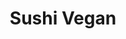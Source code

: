 ---
layout: place
title: "Sushi Vegan"
permalink: /california/santa-monica/sushi-vegan.html
stateAbbr: CA
stateName: California
cityName: Santa Monica
place_id: ChIJqbNEGOu7woARSwjOCzcvgmE
photos:
  - name: >-
      places/ChIJqbNEGOu7woARSwjOCzcvgmE/photos/AeeoHcKhRxYkVFl-5WcsaqhY6_GPSs7pay_U10QRAPoO1uMRShEMxjVzgGyACFcUf6kmJiX40ABc7APJhGFnwb7qgiXUGSDdfTgZOti2mtwWloDgtcqs6b3-Lsuzim5gK02FsI_uuVhXQkGaEA7bM-l4BkIY1yQxxR_iQx6GHQq1Cq6lsGbsOqDfPBE2KAtY_ICJNEaNfP71H_OvWXUZglo_8lPzhh-Til69i_dHfmAdkFrmoEojLzQxUbldq-V7in30R50O19c6vzr10Ftsy8N8o3QTO4C0jBPDzTacMuJfrskh_gc5xPQFngneD4LkgPZ_JgQ6w1FaUUP43wDp5xFF_5fbPllYP4TDVLEu9i1Akn6Ian3ZJZ_opQdZOR9e5iu6re4jnrYQS-xOw2tux9kPsS063p0W_djHtv7mTqLlZB-T3PI1
    widthPx: 3024
    heightPx: 4032
    authorAttributions:
      - displayName: Cloud Images
        uri: https://maps.google.com/maps/contrib/108549449786740330977
        photoUri: >-
          https://lh3.googleusercontent.com/a-/ALV-UjVMwtXEqBJS4mLNMu2hXZ7kaBWMVymqdnmltGBy9KqoRNnFSS4=s100-p-k-no-mo
    flagContentUri: >-
      https://www.google.com/local/imagery/report/?cb_client=maps_api_places.places_api&image_key=!1e10!2sCIHM0ogKEICAgIDRjZa0igE&hl=en-US
    googleMapsUri: >-
      https://www.google.com/maps/place//data=!3m4!1e2!3m2!1sCIHM0ogKEICAgIDRjZa0igE!2e10!4m2!3m1!1s0x80c2bbeb1844b3a9:0x61822f370bce084b
  - name: >-
      places/ChIJqbNEGOu7woARSwjOCzcvgmE/photos/AeeoHcJ5RTrR4GeCx5gBltfbIvWy4Gkz5mliRFQJhclgeWnUUEl8krMx02YsU8E1HGy1Ssb56rNS7bZR3uk2IKM4tsCiHDMsVGuigm1QQKVDrb3LMxXoPf5nJnDS9-__tNMe4ByXhgH5ztE-7HN4A_F0fM3XJaBjsEXuBsCqvs6klG1t2XCtI-uwtOuBSLIvZnvrbtOkOH4a_xhHbgkTZmgl9cYU9aW3-BHg7E710M7OEnNq1EMh6p8erHM7N3vLtzEu-3IkNCCE3LAAdyQgfuM9mLc0Q_1SFSzCkRsbKi9yYkp4eOIggZL0pSUstnr-ktIC2T86E5WzKJj2k-74LLw8R_Aa14eLnbfEL9O6J_VOaB23i5KN3iqWraR0F_nLEi58dIj_2gqWXxeKhAjFt4uyAu5Y3owKPUj2KWMsfAy-tqBHaQ
    widthPx: 4032
    heightPx: 1816
    authorAttributions:
      - displayName: Eva Komarkova
        uri: https://maps.google.com/maps/contrib/103234101016214153129
        photoUri: >-
          https://lh3.googleusercontent.com/a/ACg8ocJelpyHzSxDN1LZ5ETBHRyxlVRoyGWpzfvDp5KNjEoOOdGSqA=s100-p-k-no-mo
    flagContentUri: >-
      https://www.google.com/local/imagery/report/?cb_client=maps_api_places.places_api&image_key=!1e10!2sCIHM0ogKEICAgICNmsugVQ&hl=en-US
    googleMapsUri: >-
      https://www.google.com/maps/place//data=!3m4!1e2!3m2!1sCIHM0ogKEICAgICNmsugVQ!2e10!4m2!3m1!1s0x80c2bbeb1844b3a9:0x61822f370bce084b
  - name: >-
      places/ChIJqbNEGOu7woARSwjOCzcvgmE/photos/AeeoHcIIixYYx8XR3UL85hQawNSictRSNr_CdLJ5eDj7Xc6JoEFIARiPjfGZjWx_8TLFL5xRHruKSi2Y5UQhjQg3_gzRBJe2AxVG662HSGJjQlpxasWNbuMwRU9Z_kS-SaCcACM7NsmLAKD4TLMt9vUTWXmtj8jzUvGQIbEZ8OT6yEQUhXpbajThK2SfbI_wPtEL7_Z5excBtnnITg_hdgkmGNQ9iZTn4EdeiOjl3DKQz7IsOq9L-zfXT2rpuSbgbvrCpq6MA2i8oNQleUqJIWlOEh3XnklfKjauAHpCPhajg35ZCC9G8QEGtC5ih64nDazxsWhYssK7hxfaF1oeyXMZiiL3gYIfm04WjVU1gzqTBZaRekEF8nAqHEh50pa-N97OZV6Nt-nDtWNbkQSLj1Cwc_eFbCgQpV3qtS7LpwK0QebNSpRo
    widthPx: 3024
    heightPx: 4032
    authorAttributions:
      - displayName: Janine Negrin
        uri: https://maps.google.com/maps/contrib/106813898211293089623
        photoUri: >-
          https://lh3.googleusercontent.com/a-/ALV-UjVKEZ3laaBympGpdCwX4h0q4jmKGPA2pT_eV9PFX4Ciyn495pNBeQ=s100-p-k-no-mo
    flagContentUri: >-
      https://www.google.com/local/imagery/report/?cb_client=maps_api_places.places_api&image_key=!1e10!2sCIHM0ogKEICAgIDNiKGL2AE&hl=en-US
    googleMapsUri: >-
      https://www.google.com/maps/place//data=!3m4!1e2!3m2!1sCIHM0ogKEICAgIDNiKGL2AE!2e10!4m2!3m1!1s0x80c2bbeb1844b3a9:0x61822f370bce084b
  - name: >-
      places/ChIJqbNEGOu7woARSwjOCzcvgmE/photos/AeeoHcLAbqBgDEmfF9UPebwKM6SrS8tXUMl2rNnxUB2iDjDgJRse64MGk2W9u8NGJcjoOy-Jgtvmbj87P9QBWOklSMHh-AxkhTMk1hUuueNlwJ7h-C66wDisYTld2JTOS1yVSyzu7M0ITJ0NSAl2dlTiYwCtRLtqlrK6JXLegiBZSBG9BjniI9Al9Hiuy7PZMMEc7_nHm9COsqhJicVaSTu6H-bI8tPus_BHWXwC51W59KjEXgb-jvmNSSHA31BViswqRx0yytGe_3QuvJNRE8OR9nsq3ldpJr-zdiF1PedBx0xesspOi9ZVuou3c_yUMGaA8qR-lB3dgcfLNoMpeZnszu5hVyyrfb6L1u9SQnPtQX5SnHT6M210ZWuN46ulllN7op9lGdqMRHcNh12gwEsIubxRZQ26kIyp7UH7W0jUNdPvkw
    widthPx: 4000
    heightPx: 3000
    authorAttributions:
      - displayName: Rajay Kumar
        uri: https://maps.google.com/maps/contrib/116441540296732093360
        photoUri: >-
          https://lh3.googleusercontent.com/a-/ALV-UjVJHIFTVqDvadCVqUF3a1CcU8EPRB9FGUYxTh6BH4ta-7GLXSSZWA=s100-p-k-no-mo
    flagContentUri: >-
      https://www.google.com/local/imagery/report/?cb_client=maps_api_places.places_api&image_key=!1e10!2sCIHM0ogKEICAgICf76TiVw&hl=en-US
    googleMapsUri: >-
      https://www.google.com/maps/place//data=!3m4!1e2!3m2!1sCIHM0ogKEICAgICf76TiVw!2e10!4m2!3m1!1s0x80c2bbeb1844b3a9:0x61822f370bce084b
  - name: >-
      places/ChIJqbNEGOu7woARSwjOCzcvgmE/photos/AeeoHcKUfoDzgYdKt6z0xfyhTG2SEq_C_9wcDvKdPlDuEAeF6h1r1ze8keXhYs2szUBqYAXBeZEqkRuvyMKF-VCFaLqr00bSfwiDKF2xnfIk0-i8JV5x7xUvXbhlBGCmcO_yDnxOqNQ9H7bE1qiznVvd3zPwDYOLRcisBjhs0BA4qErc4eP1MEaPo9z7rsg0apc7RFxvVR_JgPk_7BNyf7k6RptyGsPOPi5K5OygsFPYNtWPrAY8DzR5rDJjp-JhRQcVQuDcTFSBmOlymBGVFvV4tugRbyTItVwhbBFR4vfmdIVzgPBRpgFOUTMLuRtEXP0ad3oZXTyEdgywReHGAi-zCS23z8DJzpvHpWhvP-uZxNhxH6GxOmnBQU2MhLXoPy7KFVUcH9QE5Dgh4jIDCpOnCK774Qdrvcg_qB4f_Z_VrIklGEo
    widthPx: 2992
    heightPx: 2992
    authorAttributions:
      - displayName: Daniel Castillo
        uri: https://maps.google.com/maps/contrib/105552357492334983279
        photoUri: >-
          https://lh3.googleusercontent.com/a-/ALV-UjUNoQH5CO0VpgI8qXCYOQu3C-_IsAa23YYERHGX8XGe7nwijS-Q=s100-p-k-no-mo
    flagContentUri: >-
      https://www.google.com/local/imagery/report/?cb_client=maps_api_places.places_api&image_key=!1e10!2sCIHM0ogKEICAgIDr36er_wE&hl=en-US
    googleMapsUri: >-
      https://www.google.com/maps/place//data=!3m4!1e2!3m2!1sCIHM0ogKEICAgIDr36er_wE!2e10!4m2!3m1!1s0x80c2bbeb1844b3a9:0x61822f370bce084b
  - name: >-
      places/ChIJqbNEGOu7woARSwjOCzcvgmE/photos/AeeoHcIf1dmyN5snFdocCTCPFLoNnLmzamsWjKEgJSFR_AgytBxps-4ne6E6ivA8waAi-RlqarEjXR78--kkTA9qQ3CtXWjinF8h5PjOO-TL-WUi__MDlgCBMsn4BfTKAKG7TZz0TSkc_WG-xU4gfAeFAp8_MzUwtEKbJK8J-QXE2ySQYY7U1-peT2XcaRuXwaTYZKvoSKlno6YnXMQ4Hc8dcWjkSFGnJLEDf9IKkxTkwsZMLYWDO-1xSGigfUNZjFTHw-TqaUb4kmKOV0yM6QscYUjOVE1zkqyj8fkwPNlzen1HwbfExmW7zeUDs8rdshx-SFM_xMsn8AJzwPCqcKbWyc7s_lSTvUNZs_P8IBv1YOCsA2UedVfhidYWHpnK0wu1nZ5V4bPOiV0R2NNT1helCkq7zMQHN_iJj8K0-NMes3YC2Vc3
    widthPx: 3085
    heightPx: 1801
    authorAttributions:
      - displayName: Eva Komarkova
        uri: https://maps.google.com/maps/contrib/103234101016214153129
        photoUri: >-
          https://lh3.googleusercontent.com/a/ACg8ocJelpyHzSxDN1LZ5ETBHRyxlVRoyGWpzfvDp5KNjEoOOdGSqA=s100-p-k-no-mo
    flagContentUri: >-
      https://www.google.com/local/imagery/report/?cb_client=maps_api_places.places_api&image_key=!1e10!2sCIHM0ogKEICAgIC9homjvgE&hl=en-US
    googleMapsUri: >-
      https://www.google.com/maps/place//data=!3m4!1e2!3m2!1sCIHM0ogKEICAgIC9homjvgE!2e10!4m2!3m1!1s0x80c2bbeb1844b3a9:0x61822f370bce084b
  - name: >-
      places/ChIJqbNEGOu7woARSwjOCzcvgmE/photos/AeeoHcI9vfZiADrL1A4gzZh1x9X4UBixsW4w9_Zna8h0E7g36fNfLjIHfTwa_6Gvu_f3oY90X7kqaWd1xFL1o66sVV765_xDZEjg9s3mU5CP4gpl0bQjAgq7hotTAruzFqV33ntbgvAbK5a1n3kyMEmIVk-HjPutjLKsQ59oDFdm-lEEleGhKwqmok7ekyhHCNSq9Z0bpoxGWwHR9FQp8DvkHeCAH91PFcdtTytdkhH7npH-Sy8fNKB7Y4L4bmpuDVqZR85vPWWjOyM1oq3x-KlZ8mISbT0Kg91VdQdgzGWr3tgYmpq86Q_GXCmn6JIjbhPzxdEXA1GpGcKizs3Tm2JcHxF5jrpQBRZnolWfHkNobCPaTV40NmNg9s_tLJzVs1GboJtCOX4eCN_b10TYGhDWxGfqLMSgxMQXFAgi3rdvY-WhiQ
    widthPx: 4032
    heightPx: 3024
    authorAttributions:
      - displayName: Jerry Lin
        uri: https://maps.google.com/maps/contrib/100960689914956222125
        photoUri: >-
          https://lh3.googleusercontent.com/a/ACg8ocK5foZbErqMnrPWENbVjmItfuHSsPD2FnMXEcd7FDrDBqACTg=s100-p-k-no-mo
    flagContentUri: >-
      https://www.google.com/local/imagery/report/?cb_client=maps_api_places.places_api&image_key=!1e10!2sCIHM0ogKEICAgIDvupzFTA&hl=en-US
    googleMapsUri: >-
      https://www.google.com/maps/place//data=!3m4!1e2!3m2!1sCIHM0ogKEICAgIDvupzFTA!2e10!4m2!3m1!1s0x80c2bbeb1844b3a9:0x61822f370bce084b
  - name: >-
      places/ChIJqbNEGOu7woARSwjOCzcvgmE/photos/AeeoHcINST0M_UNsWZkIFVLDpp5ALPJ7VJOK36tN809uzEoIsoL3ZK2QlI_PfeOdj0dEfnBTTfZagLtEFr39-_IL5mOhoYHpdsuM254ACEpCfUrxq2jvZ7xPzz-9ZCLy05lIY-SSH3OPOLV0iyRxp7Rukj_SxJI0B_7JVOxvlSp2m3aso6DyGgJRU3qaU80POVjXBYov_OB0NRvzzqCoREjHtTX6lDqamWFdsZew_S5FlMbXDZp3ONVsdPDp9QMTPGreiVcgvNqvGaub1En-2gb1I0CWVDwIancgV5b_7tmQqzdFHBsCmNVr7tF2mbuDbXModxK9QFGhdP7PC5wAdyUZaTTT6fokwaeKMVyyOD-rGViAACcaeakdYq5jNR9HOxvw0d0lM7T1-CVV5UPzwqM1g2khdpPTDv1hsfFxjQRJPcwI92Mp
    widthPx: 3000
    heightPx: 4000
    authorAttributions:
      - displayName: yuval friedman
        uri: https://maps.google.com/maps/contrib/113483122215128891681
        photoUri: >-
          https://lh3.googleusercontent.com/a/ACg8ocKVQT7V0fHTbyHeEyXCyiDdSrK0O8IBVexwsZdUeJNph-i5xw=s100-p-k-no-mo
    flagContentUri: >-
      https://www.google.com/local/imagery/report/?cb_client=maps_api_places.places_api&image_key=!1e10!2sCIHM0ogKEICAgIDT6OWpiAE&hl=en-US
    googleMapsUri: >-
      https://www.google.com/maps/place//data=!3m4!1e2!3m2!1sCIHM0ogKEICAgIDT6OWpiAE!2e10!4m2!3m1!1s0x80c2bbeb1844b3a9:0x61822f370bce084b
  - name: >-
      places/ChIJqbNEGOu7woARSwjOCzcvgmE/photos/AeeoHcIS3vPLYuAtMhH5Xi1_ZEgUtreRZpsKIfCYh18iAHnW77ZGNvB_Z6fb8t7OjVs3td6BLRNX4C01MwICwa6yokq9g7F62cAjMOKAzKd5cHE35YFQpHr-Asx1gdvKbCAixS_R1wXWUBRCjdrfOvVwv_uZkc12XTlrlbTisukRKBiTlYjr4xw4zChsT0dTESkCwt6hqoluQeaBQGk5tlkOafz52oSeU9vKAQVO_S_vRNCLHbWhu-uHzvuJ1MDmCNa-Zi8T3iUVzTlYRkAm1tLG8b8oECdcAJceC_tUjd_-_v5GBZe5L-GP36UIx2CL-q_jjXkPjbSCBg2I3P4KcXHyWp7tbkM2t6L3OOtjnlX4Ob3qGLib4QB7-cWxuTJzDW94gKYq4QCQy6gUUIXiCxsLE_Udyj4V_trn9Y9Xg3AO32GDybA
    widthPx: 3024
    heightPx: 4032
    authorAttributions:
      - displayName: rclpink ang
        uri: https://maps.google.com/maps/contrib/108994012015461979355
        photoUri: >-
          https://lh3.googleusercontent.com/a/ACg8ocIOHLRWziMxpDFmYmHRqglVcg-OFHYZ5bmBVhrD_3mmLGsowg=s100-p-k-no-mo
    flagContentUri: >-
      https://www.google.com/local/imagery/report/?cb_client=maps_api_places.places_api&image_key=!1e10!2sCIHM0ogKEICAgICbwZTX7QE&hl=en-US
    googleMapsUri: >-
      https://www.google.com/maps/place//data=!3m4!1e2!3m2!1sCIHM0ogKEICAgICbwZTX7QE!2e10!4m2!3m1!1s0x80c2bbeb1844b3a9:0x61822f370bce084b
  - name: >-
      places/ChIJqbNEGOu7woARSwjOCzcvgmE/photos/AeeoHcIOx1YX-CqhlE-eJe1q0zzqMW03MGlbC2tk2ivuKjzb6cPQQLRDDodRUYQjbLHqWo8iT4iwqmcVJjzxLHVWX6cxewU4mevGQrOTRp7TqMQrpSbMe2UdgudEC_-Ps-W1EXSdrqa2_hz70RgQENh6Xlz9wMNcdxwsmny-3JhLEaCr2CG1AF4TbhuskFRzR0PkkLhiWv1fn-L8lFaJA-THTJGzDxE__PuZcy11FAydqpHD_S41RPfR2vVVjriLiYvMbt7uaK-o7yK5bDx2d4RNVqV_iyLZBbmgRVh31y7-mGFdZIbRG2s8Lt-Fnncwi994Rz3wkScFodcKxhU0RPOacQwKENfJcdqEZ6RWaXtGf6PW-JvwnwC1n793K89huG6fdC4wECX_aMr3swQl02XUm828yvqSd6IPVjAiU517_GzaeM6F
    widthPx: 1920
    heightPx: 1080
    authorAttributions:
      - displayName: Jorge Torres (onekdj75)
        uri: https://maps.google.com/maps/contrib/114117622527173288224
        photoUri: >-
          https://lh3.googleusercontent.com/a-/ALV-UjWpBZ3sAhdmraiurUx3VkhJ0wNqr2HJFYrOqT8y7Ed81kjFfqqbXA=s100-p-k-no-mo
    flagContentUri: >-
      https://www.google.com/local/imagery/report/?cb_client=maps_api_places.places_api&image_key=!1e10!2sCIHM0ogKEICAgIDB6snp4QE&hl=en-US
    googleMapsUri: >-
      https://www.google.com/maps/place//data=!3m4!1e2!3m2!1sCIHM0ogKEICAgIDB6snp4QE!2e10!4m2!3m1!1s0x80c2bbeb1844b3a9:0x61822f370bce084b
address: 2400 Main St, Santa Monica, CA 90405, USA
street: 2400 Main St
city: Santa Monica
state: CA
zip: '90405'
country: USA
neighborhood: Ocean Park
latitude: '34.004033'
longitude: '-118.485964'
accessibility_options:
  wheelchairAccessibleParking: true
  wheelchairAccessibleEntrance: true
  wheelchairAccessibleRestroom: true
  wheelchairAccessibleSeating: true
business_status: OPERATIONAL
name: Sushi Vegan
google_maps_links:
  directionsUri: >-
    https://www.google.com/maps/dir//''/data=!4m7!4m6!1m1!4e2!1m2!1m1!1s0x80c2bbeb1844b3a9:0x61822f370bce084b!3e0
  placeUri: https://maps.google.com/?cid=7026230282119153739
  writeAReviewUri: >-
    https://www.google.com/maps/place//data=!4m3!3m2!1s0x80c2bbeb1844b3a9:0x61822f370bce084b!12e1
  reviewsUri: >-
    https://www.google.com/maps/place//data=!4m4!3m3!1s0x80c2bbeb1844b3a9:0x61822f370bce084b!9m1!1b1
  photosUri: >-
    https://www.google.com/maps/place//data=!4m3!3m2!1s0x80c2bbeb1844b3a9:0x61822f370bce084b!10e5
primary_type: Restaurant
opening_hours:
  regular: null
  current: null
secondary_opening_hours:
  regular:
    weekdayDescriptions: null
    type: null
  current:
    weekdayDescriptions: null
    type: null
phone: (310) 310-3314
price_level: PRICE_LEVEL_MODERATE
price_range: $10 &ndash; $20
rating: '4.8'
rating_count: 86
website: https://www.sushiveganca.com/?utm_source=gmb&utm_medium=website
description: null
reviews: null
parking_options: null
payment_options: null
allow_dogs: null
curbside_pickup: null
delivery: null
dine_in: null
good_for_children: null
good_for_groups: null
good_for_sports: null
live_music: null
menu_for_children: null
outdoor_seating: null
reservable: null
restroom: null
serves_beer: null
serves_breakfast: null
serves_brunch: null
serves_cocktails: null
serves_coffee: null
serves_dinner: null
serves_dessert: null
serves_lunch: null
serves_vegetarian_food: null
serves_wine: null
takeout: null

---